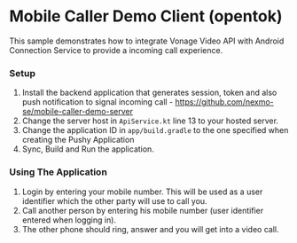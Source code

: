 # Mobile Caller Demo Client (opentok)
This sample demonstrates how to integrate Vonage Video API with Android Connection Service to provide a incoming call experience.

### Setup
1. Install the backend application that generates session, token and also push notification to signal incoming call - https://github.com/nexmo-se/mobile-caller-demo-server
2. Change the server host in `ApiService.kt` line 13 to your hosted server.
3. Change the application ID in `app/build.gradle` to the one specified when creating the Pushy Application
4. Sync, Build and Run the application.

### Using The Application
1. Login by entering your mobile number. This will be used as a user identifier which the other party will use to call you.
2. Call another person by entering his mobile number (user identifier entered when logging in).
3. The other phone should ring, answer and you will get into a video call.
